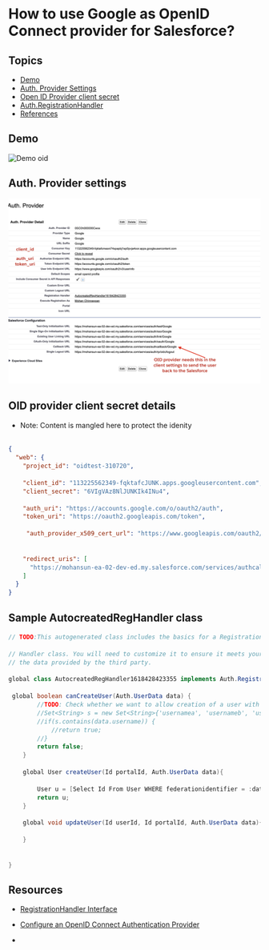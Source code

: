 # How to use Google as OpenID Connect provider for Salesforce?

## Topics

- [Demo](#demo)
- [Auth. Provider Settings](#ap)
- [Open ID Provider client secret](#cs)
- [Auth.RegistrationHandler](#rh)
- [References](#ref)

<a name='demo'></a>

## Demo
![Demo oid](img/openIdconnect-SF-Google-1.gif)


<a name='ap'></a>

## Auth. Provider settings
![auth provide settings](img/auth-provide-google-1.png)
<a name='cs'></a>

## OID provider client secret details
- Note: Content is mangled here to protect the idenity
```json

{
  "web": {
    "project_id": "oidtest-310720",
    
    "client_id": "113225562349-fqktafcJUNK.apps.googleusercontent.com",
    "client_secret": "6VIgVAz8NlJUNKIk4INu4",

    "auth_uri": "https://accounts.google.com/o/oauth2/auth",
    "token_uri": "https://oauth2.googleapis.com/token",
   
     "auth_provider_x509_cert_url": "https://www.googleapis.com/oauth2/v1/certs",


    "redirect_uris": [
      "https://mohansun-ea-02-dev-ed.my.salesforce.com/services/authcallback/Google"
    ]
  }
}

```
<a name='rh'></a>
## Sample AutocreatedRegHandler class

```java 
// TODO:This autogenerated class includes the basics for a Registration

// Handler class. You will need to customize it to ensure it meets your needs and
// the data provided by the third party.

global class AutocreatedRegHandler1618428423355 implements Auth.RegistrationHandler {
   
 global boolean canCreateUser(Auth.UserData data) {
        //TODO: Check whether we want to allow creation of a user with this data
        //Set<String> s = new Set<String>{'usernamea', 'usernameb', 'usernamec'};
        //if(s.contains(data.username)) {
            //return true;
        //}
        return false;
    }

    global User createUser(Id portalId, Auth.UserData data){
        
        User u = [Select Id From User WHERE federationidentifier = :data.email LIMIT 1];
        return u;
    }

    global void updateUser(Id userId, Id portalId, Auth.UserData data){
         
    }


}
```

<a name='ref'></a>
## Resources

- [RegistrationHandler Interface](https://developer.salesforce.com/docs/atlas.en-us.apexcode.meta/apexcode/apex_auth_plugin.htm)
- [Configure an OpenID Connect Authentication Provider](https://developer.salesforce.com/docs/atlas.en-us.mobile_sdk.meta/mobile_sdk/sso_provider_openid_connect.htm)

- [](https://developers.google.com/identity/protocols/oauth2/openid-connect)


